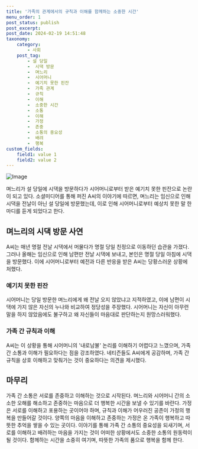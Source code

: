 ```yaml
---
title: '가족의 관계에서의 규칙과 이해를 함께하는 소중한 시간'
menu_order: 1
post_status: publish
post_excerpt: 
post_date: 2024-02-19 14:51:48
taxonomy:
    category:
        - 사회
    post_tag:
        - 설 당일
        -  시댁 방문
        -  며느리
        -  시어머니
        -  예기치 못한 핀잔
        -  가족 관계
        -  규칙
        -  이해
        -  소중한 시간
        -  소통
        -  이해
        -  가정
        -  존중
        -  소통의 중요성
        -  배려
        -  행복
custom_fields:
    field1: value 1
    field2: value 2
---
```


![Image](https://imgnews.pstatic.net/image/005/2024/02/13/2024021311170839416_1707790630_0019158361_20240213131201610.jpg?type=w647)

며느리가 설 당일에 시댁을 방문하다가 시어머니로부터 받은 예기치 못한 핀잔으로 논란이 되고 있다. 소셜미디어를 통해 퍼진 A씨의 이야기에 따르면, 며느리는 임신으로 인해 시댁을 전날이 아닌 설 당일에 방문했는데, 이로 인해 시어머니로부터 예상치 못한 말 한 마디를 듣게 되었다고 한다. 
## 며느리의 시댁 방문 사연
A씨는 매년 명절 전날 시댁에서 머물다가 명절 당일 친정으로 이동하던 습관을 가졌다. 그러나 올해는 임신으로 인해 남편만 전날 시댁에 보내고, 본인은 명절 당일 아침에 시댁을 방문했다. 이에 시어머니로부터 예전과 다른 반응을 받은 A씨는 당황스러운 상황에 처했다.
### 예기치 못한 핀잔
시어머니는 당일 방문한 며느리에게 왜 전날 오지 않았냐고 지적하였고, 이에 남편이 시댁에 가지 않은 자신의 누나와 비교하여 정당성을 주장했다. 시어머니는 자신이 아무런 말을 하지 않았음에도 불구하고 왜 자신들이 마음대로 판단하는지 원망스러워했다.
### 가족 간 규칙과 이해
A씨는 이 상황을 통해 시어머니의 '내로남불' 논리를 이해하기 어렵다고 느꼈으며, 가족 간 소통과 이해가 필요하다는 점을 강조하였다. 네티즌들도 A씨에게 공감하며, 가족 간 규칙을 상호 이해하고 맞춰가는 것이 중요하다는 의견을 제시했다.
## 마무리
가족 간 소통은 서로를 존중하고 이해하는 것으로 시작된다. 며느리와 시어머니 간의 소소한 오해를 해소하고 존중하는 마음으로 더 행복한 시간을 보낼 수 있기를 바란다. 가정은 서로를 이해하고 포용하는 곳이어야 하며, 규칙과 이해가 어우러진 공존이 가정의 행복을 만들어갈 것이다.
양쪽의 마음을 이해하고 존중하는 가정은 온 가족이 행복하고 따뜻한 추억을 쌓을 수 있는 곳이다. 이야기를 통해 가족 간 소통의 중요성을 되새기며, 서로를 이해하고 배려하는 마음을 가지는 것이 어떠한 상황에서도 소중한 소통의 원동력이 될 것이다. 함께하는 시간을 소중히 여기며, 따뜻한 가족의 품으로 행복을 함께 한다.

